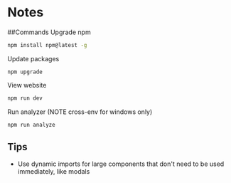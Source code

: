 # Notes

##Commands
Upgrade npm
```bash
npm install npm@latest -g
```
Update packages
```
npm upgrade
```

View website
```bash
npm run dev
```

Run analyzer (NOTE cross-env for windows only)
```bash
npm run analyze
```

## Tips
- Use dynamic imports for large components that don't need to be used immediately, like modals